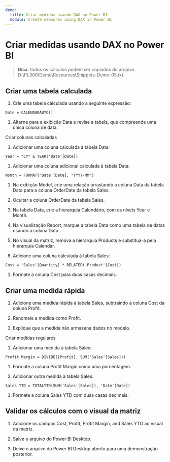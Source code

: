 ```yaml
---
demo:
  title: Criar medidas usando DAX no Power BI
  module: Create measures using DAX in Power BI
---
```

# Criar medidas usando DAX no Power BI

> **Dica**: todos os cálculos podem ser copiados do arquivo D:\PL300\Demo\Resources\Snippets-Demo-05.txt.

## Criar uma tabela calculada

1. Crie uma tabela calculada usando a seguinte expressão:

```dax
Date = CALENDARAUTO()
```

1. Alterne para a exibição Data e revise a tabela, que compreende uma única coluna de data.

Criar colunas calculadas

1. Adicionar uma coluna calculada à tabela Data:

```dax
Year = "CY" & YEAR('Date'[Date])
```

1. Adicionar uma coluna adicional calculada à tabela Data:

```dax
Month = FORMAT('Date'[Date], "YYYY-MM")
```

1. Na exibição Model, crie uma relação arrastando a coluna Data da tabela Data para a coluna OrderDate da tabela Sales.

1. Ocultar a coluna OrderDate da tabela Sales.

1. Na tabela Data, crie a hierarquia Calendário, com os níveis Year e Month.

1. Na visualização Report, marque a tabela Data como uma tabela de datas usando a coluna Data.

1. No visual da matriz, remova a hierarquia Products e substitua-a pela hierarquia Calendar.

1. Adicione uma coluna calculada à tabela Sales:

```dax
Cost = 'Sales'[Quantity] * RELATED('Product'[Cost])
```

1. Formate a coluna Cost para duas casas decimais.

## Criar uma medida rápida

1. Adicione uma medida rápida à tabela Sales, subtraindo a coluna Cost da coluna Profit.

1. Renomeie a medida como Profit.

1. Explique que a medida não armazena dados no modelo.

Criar medidas regulares

1. Adicionar uma medida à tabela Sales:

```dax
Profit Margin = DIVIDE([Profit], SUM('Sales'[Sales]))
```

1. Formate a coluna Profit Margin como uma porcentagem.

1. Adicionar outra medida à tabela Sales:

```dax
Sales YTD = TOTALYTD(SUM('Sales'[Sales]), 'Date'[Date])
```

1. Formate a coluna Sales YTD com duas casas decimais.

## Validar os cálculos com o visual da matriz

1. Adicione os campos Cost, Profit, Profit Margin, and Sales YTD ao visual da matriz.

1. Salve o arquivo do Power BI Desktop.

1. Deixe o arquivo do Power BI Desktop aberto para uma demonstração posterior.
